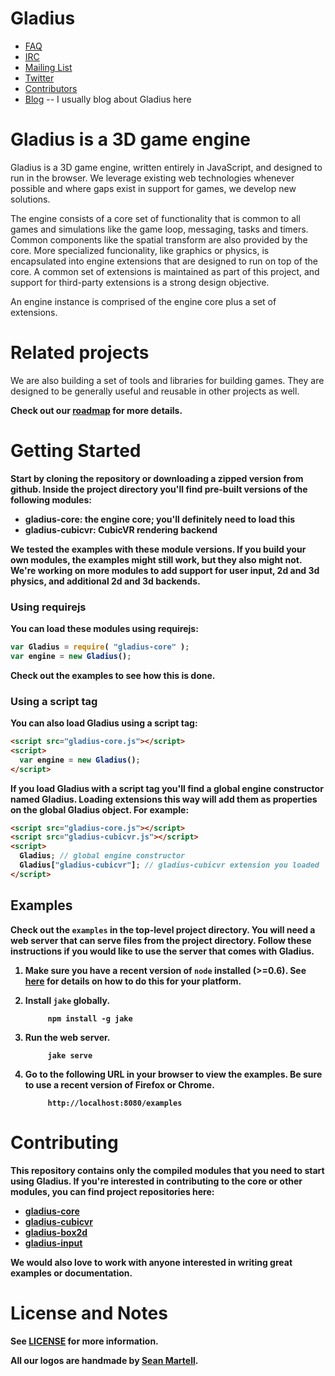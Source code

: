 Gladius
=======

* [FAQ](https://github.com/gladiusjs/gladius-core/wiki/Faq)
* [IRC](irc://irc.mozilla.org/#games)
* [Mailing List](https://lists.mozilla.org/listinfo/community-games)
* [Twitter](https://twitter.com/#!/gladiusjs)
* [Contributors](https://github.com/gladiusjs/gladius-core/contributors)
* [Blog](http://blog.ottodestrukt.org) -- I usually blog about Gladius here

# Gladius is a 3D game engine

Gladius is a 3D game engine, written entirely in JavaScript, and designed to run in the browser. We leverage existing web technologies whenever possible and where gaps exist in support for games, we develop new solutions.

The engine consists of a core set of functionality that is common to all games and simulations like the game loop, messaging, tasks and timers. Common components like the spatial transform are also provided by the core. More specialized funcionality, like graphics or physics, is encapsulated into engine extensions that are designed to run on top of the core. A common set of extensions is maintained as part of this project, and support for third-party extensions is a strong design objective.

An engine instance is comprised of the engine core plus a set of extensions.

# Related projects

We are also building a set of tools and libraries for building games. They are designed to be generally useful and reusable in other projects as well.

<b>Check out our [roadmap](https://github.com/gladiusjs/gladius-core/wiki/Roadmap) for more details.<b>

# Getting Started

Start by cloning the repository or downloading a zipped version from github.
Inside the project directory you'll find pre-built versions of the following modules:

* gladius-core: the engine core; you'll definitely need to load this
* gladius-cubicvr: CubicVR rendering backend

We tested the examples with these module versions.
If you build your own modules, the examples might still work, but they also might not.
We're working on more modules to add support for user input, 2d and 3d physics, and additional 2d and 3d backends.

### Using requirejs

You can load these modules using requirejs:

````javascript
var Gladius = require( "gladius-core" );
var engine = new Gladius();
````

Check out the examples to see how this is done.

### Using a script tag

You can also load Gladius using a script tag:

````HTML
<script src="gladius-core.js"></script>
<script>
  var engine = new Gladius();
</script>
````

If you load Gladius with a script tag you'll find a global engine constructor named Gladius.
Loading extensions this way will add them as properties on the global Gladius object.
For example:

````HTML
<script src="gladius-core.js"></script>
<script src="gladius-cubicvr.js"></script>
<script>
  Gladius; // global engine constructor
  Gladius["gladius-cubicvr"]; // gladius-cubicvr extension you loaded
</script>
````

## Examples

Check out the `examples` in the top-level project directory.
You will need a web server that can serve files from the project directory.
Follow these instructions if you would like to use the server that comes with Gladius.

1. Make sure you have a recent version of `node` installed (>=0.6). See [here](http://nodejs.org/) for details on how to do this for your platform.
2. Install `jake` globally.

            npm install -g jake

3. Run the web server.

            jake serve

4. Go to the following URL in your browser to view the examples. Be sure to use a recent version of Firefox or Chrome.

            http://localhost:8080/examples

# Contributing

This repository contains only the compiled modules that you need to start using Gladius.
If you're interested in contributing to the core or other modules, you can find project repositories here:

* [gladius-core](https://github.com/gladiusjs/gladius-core)
* [gladius-cubicvr](https://github.com/gladiusjs/gladius-cubicvr)
* [gladius-box2d](https://github.com/gladiusjs/gladius-box2d)
* [gladius-input](https://github.com/gladiusjs/gladius-input)

We would also love to work with anyone interested in writing great examples or documentation.

# License and Notes

See [LICENSE](https://github.com/gladiusjs/gladius/blob/develop/LICENSE) for more information.

All our logos are handmade by [Sean Martell](https://twitter.com/#!/mart3ll).
